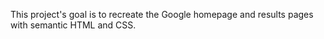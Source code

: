 This project's goal is to recreate the Google homepage and results pages with semantic HTML and CSS.